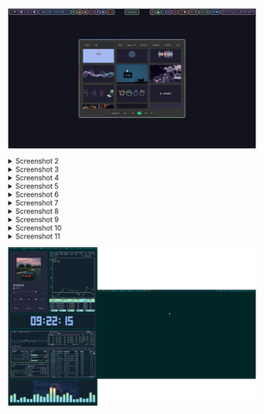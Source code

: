 ![My Image](.config/assets/hypr.png)
<details>
  <summary>Screenshot 2</summary>
  <img src=".config/assets/hypr0.png" alt="Screenshot 2">
</details>
<details>
  <summary>Screenshot 3</summary>
  <img src=".config/assets/hypr1.png" alt="Screenshot 3">
</details>
<details>
  <summary>Screenshot 4</summary>
  <img src=".config/assets/hyp4.png" alt="Screenshot 4">
</details>
<details>
  <summary>Screenshot 5</summary>
  <img src=".config/assets/hyp5.png" alt="Screenshot 5">
</details>
<details>
  <summary>Screenshot 6</summary>
  <img src=".config/assets/hyp6.png" alt="Screenshot 6">
</details>
<details>
  <summary>Screenshot 7</summary>
  <img src=".config/assets/hyp7.png" alt="Screenshot 6">
</details>
<details>
  <summary>Screenshot 8</summary>
  <img src=".config/assets/hyp8.png" alt="Screenshot 7">
</details>
<details>
  <summary>Screenshot 9</summary>
  <img src=".config/assets/hyp9.png" alt="Screenshot 8">
</details>
<details>
  <summary>Screenshot 10</summary>
  <img src=".config/assets/hyp10.png" alt="Screenshot 9">
</details>
<details>
  <summary>Screenshot 11</summary>
  <img src=".config/assets/hypff.png" alt="Screenshot 10">
</details>

![My Image](.config/assets/sway0.png)
